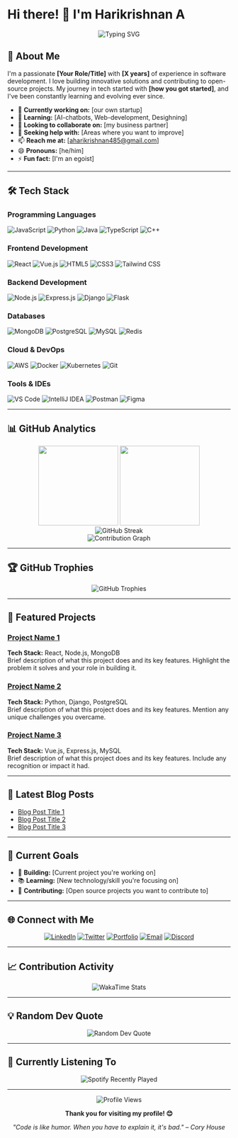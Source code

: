 # Hi there! 👋 I'm Harikrishnan A

<div align="center">
  <img src="https://readme-typing-svg.herokuapp.com?font=Fira+Code&pause=1000&color=2196F3&center=true&vCenter=true&width=435&lines=Full+Stack+Developer;Software+Engineer;Prompt+Engineer;Problem+Solver;Tech+Enthusiast" alt="Typing SVG" />
</div>

## 🚀 About Me

I'm a passionate **[Your Role/Title]** with **[X years]** of experience in software development. I love building innovative solutions and contributing to open-source projects. My journey in tech started with **[how you got started]**, and I've been constantly learning and evolving ever since.

- 🔭 **Currently working on:** [our own startup]
- 🌱 **Learning:** [AI-chatbots, Web-development, Desighning]
- 👯 **Looking to collaborate on:** [my business partner]
- 🤔 **Seeking help with:** [Areas where you want to improve]
- 📫 **Reach me at:** [aharikrishnan485@gmail.com]
- 😄 **Pronouns:** [he/him]
- ⚡ **Fun fact:** [I'm an egoist]

---

## 🛠️ Tech Stack

### Programming Languages
![JavaScript](https://img.shields.io/badge/JavaScript-F7DF1E?style=for-the-badge&logo=javascript&logoColor=black)
![Python](https://img.shields.io/badge/Python-3776AB?style=for-the-badge&logo=python&logoColor=white)
![Java](https://img.shields.io/badge/Java-ED8B00?style=for-the-badge&logo=java&logoColor=white)
![TypeScript](https://img.shields.io/badge/TypeScript-007ACC?style=for-the-badge&logo=typescript&logoColor=white)
![C++](https://img.shields.io/badge/C++-00599C?style=for-the-badge&logo=c%2B%2B&logoColor=white)

### Frontend Development
![React](https://img.shields.io/badge/React-20232A?style=for-the-badge&logo=react&logoColor=61DAFB)
![Vue.js](https://img.shields.io/badge/Vue.js-35495E?style=for-the-badge&logo=vue.js&logoColor=4FC08D)
![HTML5](https://img.shields.io/badge/HTML5-E34F26?style=for-the-badge&logo=html5&logoColor=white)
![CSS3](https://img.shields.io/badge/CSS3-1572B6?style=for-the-badge&logo=css3&logoColor=white)
![Tailwind CSS](https://img.shields.io/badge/Tailwind_CSS-38B2AC?style=for-the-badge&logo=tailwind-css&logoColor=white)

### Backend Development
![Node.js](https://img.shields.io/badge/Node.js-43853D?style=for-the-badge&logo=node.js&logoColor=white)
![Express.js](https://img.shields.io/badge/Express.js-404D59?style=for-the-badge)
![Django](https://img.shields.io/badge/Django-092E20?style=for-the-badge&logo=django&logoColor=white)
![Flask](https://img.shields.io/badge/Flask-000000?style=for-the-badge&logo=flask&logoColor=white)

### Databases
![MongoDB](https://img.shields.io/badge/MongoDB-4EA94B?style=for-the-badge&logo=mongodb&logoColor=white)
![PostgreSQL](https://img.shields.io/badge/PostgreSQL-316192?style=for-the-badge&logo=postgresql&logoColor=white)
![MySQL](https://img.shields.io/badge/MySQL-00000F?style=for-the-badge&logo=mysql&logoColor=white)
![Redis](https://img.shields.io/badge/Redis-DC382D?style=for-the-badge&logo=redis&logoColor=white)

### Cloud & DevOps
![AWS](https://img.shields.io/badge/Amazon_AWS-232F3E?style=for-the-badge&logo=amazon-aws&logoColor=white)
![Docker](https://img.shields.io/badge/Docker-2496ED?style=for-the-badge&logo=docker&logoColor=white)
![Kubernetes](https://img.shields.io/badge/Kubernetes-326CE5?style=for-the-badge&logo=kubernetes&logoColor=white)
![Git](https://img.shields.io/badge/Git-F05032?style=for-the-badge&logo=git&logoColor=white)

### Tools & IDEs
![VS Code](https://img.shields.io/badge/VS_Code-007ACC?style=for-the-badge&logo=visual-studio-code&logoColor=white)
![IntelliJ IDEA](https://img.shields.io/badge/IntelliJ_IDEA-000000?style=for-the-badge&logo=intellij-idea&logoColor=white)
![Postman](https://img.shields.io/badge/Postman-FF6C37?style=for-the-badge&logo=postman&logoColor=white)
![Figma](https://img.shields.io/badge/Figma-F24E1E?style=for-the-badge&logo=figma&logoColor=white)

---

## 📊 GitHub Analytics

<div align="center">
  <img height="180em" src="https://github-readme-stats.vercel.app/api?username=Harikrishnan120A&show_icons=true&theme=tokyonight&include_all_commits=true&count_private=true"/>
  <img height="180em" src="https://github-readme-stats.vercel.app/api/top-langs/?username=Harikrishnan120A&layout=compact&langs_count=8&theme=tokyonight"/>
</div>

<div align="center">
  <img src="https://github-readme-streak-stats.herokuapp.com/?user=Harikrishnan120A&theme=tokyonight" alt="GitHub Streak" />
</div>

<div align="center">
  <img src="https://github-readme-activity-graph.vercel.app/graph?username=Harikrishnan120A&theme=tokyo-night&area=true&hide_border=true" alt="Contribution Graph" />
</div>

---

## 🏆 GitHub Trophies

<div align="center">
  <img src="https://github-profile-trophy.vercel.app/?username=Harikrishnan120A&theme=tokyonight&no-frame=true&margin-w=15&margin-h=15&column=7" alt="GitHub Trophies" />
</div>

---

## 🚀 Featured Projects

### [Project Name 1](https://github.com/Harikrishnan120A/project-repo)
**Tech Stack:** React, Node.js, MongoDB  
Brief description of what this project does and its key features. Highlight the problem it solves and your role in building it.

### [Project Name 2](https://github.com/Harikrishnan120A/project-repo)
**Tech Stack:** Python, Django, PostgreSQL  
Brief description of what this project does and its key features. Mention any unique challenges you overcame.

### [Project Name 3](https://github.com/Harikrishnan120A/project-repo)
**Tech Stack:** Vue.js, Express.js, MySQL  
Brief description of what this project does and its key features. Include any recognition or impact it had.

---

## 📝 Latest Blog Posts
<!-- BLOG-POST-LIST:START -->
- [Blog Post Title 1](your-blog-link)
- [Blog Post Title 2](your-blog-link)
- [Blog Post Title 3](your-blog-link)
<!-- BLOG-POST-LIST:END -->

---

## 🎯 Current Goals

- 🔨 **Building:** [Current project you're working on]
- 📚 **Learning:** [New technology/skill you're focusing on]
- 🤝 **Contributing:** [Open source projects you want to contribute to]

---

## 🌐 Connect with Me

<div align="center">
  
[![LinkedIn](https://img.shields.io/badge/LinkedIn-0077B5?style=for-the-badge&logo=linkedin&logoColor=white)](https://linkedin.com/in/your-linkedin-username)
[![Twitter](https://img.shields.io/badge/Twitter-1DA1F2?style=for-the-badge&logo=twitter&logoColor=white)](https://twitter.com/your-twitter-username)
[![Portfolio](https://img.shields.io/badge/Portfolio-000000?style=for-the-badge&logo=About.me&logoColor=white)](https://your-portfolio-website.com)
[![Email](https://img.shields.io/badge/Email-D14836?style=for-the-badge&logo=gmail&logoColor=white)](mailto:your-email@example.com)
[![Discord](https://img.shields.io/badge/Discord-7289DA?style=for-the-badge&logo=discord&logoColor=white)](https://discord.gg/your-discord)

</div>

---

## 📈 Contribution Activity

<div align="center">
  <img src="https://github-readme-stats.vercel.app/api/wakatime?username=your-wakatime-username&theme=tokyonight" alt="WakaTime Stats" />
</div>

---

## 💡 Random Dev Quote

<div align="center">
  <img src="https://quotes-github-readme.vercel.app/api?type=horizontal&theme=tokyonight" alt="Random Dev Quote" />
</div>

---

## 🎵 Currently Listening To

<div align="center">
  <img src="https://spotify-recently-played-readme.vercel.app/api?user=your-spotify-username&count=1&unique=true" alt="Spotify Recently Played" />
</div>

---

<div align="center">
  <img src="https://komarev.com/ghpvc/?username=Harikrishnan120A&color=blue&style=flat-square&label=Profile+Views" alt="Profile Views" />
  
  **Thank you for visiting my profile! 😊**
  
  *"Code is like humor. When you have to explain it, it's bad." – Cory House*
</div>
